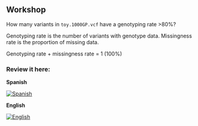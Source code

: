 ## Workshop

How many variants in `toy.1000GP.vcf` have a genotyping rate >80%?

Genotyping rate is the number of variants with genotype data.
Missingness rate is the proportion of missing data.

Genotyping rate + missingness rate = 1 (100%)

### Review it here: 

**Spanish** 

[![Spanish](https://img.youtube.com/vi/DdTHejcw7-4/0.jpg)](https://www.youtube.com/watch?v=DdTHejcw7-4)


**English**

[![English](https://img.youtube.com/vi/xv8NLtG3KtA/0.jpg)](https://youtube.com/watch?v=xv8NLtG3KtA)
